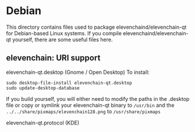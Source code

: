 
Debian
====================
This directory contains files used to package elevenchaind/elevenchain-qt
for Debian-based Linux systems. If you compile elevenchaind/elevenchain-qt yourself, there are some useful files here.

## elevenchain: URI support ##


elevenchain-qt.desktop  (Gnome / Open Desktop)
To install:

	sudo desktop-file-install elevenchain-qt.desktop
	sudo update-desktop-database

If you build yourself, you will either need to modify the paths in
the .desktop file or copy or symlink your elevenchain-qt binary to `/usr/bin`
and the `../../share/pixmaps/elevenchain128.png` to `/usr/share/pixmaps`

elevenchain-qt.protocol (KDE)

